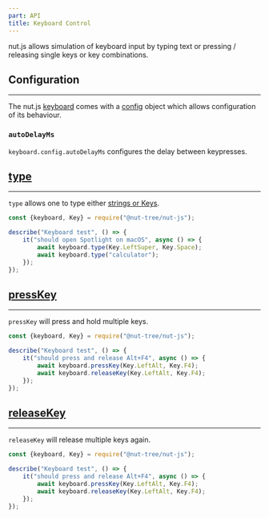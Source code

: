 ```yaml
---
part: API
title: Keyboard Control
---
```


nut.js allows simulation of keyboard input by typing text or pressing / releasing single keys or key combinations.

## Configuration

---

The nut.js [keyboard](https://nut-tree.github.io/apidoc/classes/keyboard_class.KeyboardClass.html) comes with a [config](https://nut-tree.github.io/apidoc/classes/keyboard_class.KeyboardClass.html#config) object which allows configuration of its behaviour.

### `autoDelayMs`

`keyboard.config.autoDelayMs` configures the delay between keypresses.

## [type](https://nut-tree.github.io/apidoc/classes/keyboard_class.KeyboardClass.html#type)

---

`type` allows one to type either [strings or Keys](https://nut-tree.github.io/apidoc/classes/keyboard_class.KeyboardClass.html#type).

```js
const {keyboard, Key} = require("@nut-tree/nut-js");

describe("Keyboard test", () => {
    it("should open Spotlight on macOS", async () => {
        await keyboard.type(Key.LeftSuper, Key.Space);
        await keyboard.type("calculator");
    });
});
```

## [pressKey](https://nut-tree.github.io/apidoc/classes/keyboard_class.KeyboardClass.html#pressKey)

---

`pressKey` will press and hold multiple keys.

```js
const {keyboard, Key} = require("@nut-tree/nut-js");

describe("Keyboard test", () => {
    it("should press and release Alt+F4", async () => {
        await keyboard.pressKey(Key.LeftAlt, Key.F4);
        await keyboard.releaseKey(Key.LeftAlt, Key.F4);
    });
});
```

## [releaseKey](https://nut-tree.github.io/apidoc/classes/keyboard_class.KeyboardClass.html#releaseKey)

---

`releaseKey` will release multiple keys again.

```js
const {keyboard, Key} = require("@nut-tree/nut-js");

describe("Keyboard test", () => {
    it("should press and release Alt+F4", async () => {
        await keyboard.pressKey(Key.LeftAlt, Key.F4);
        await keyboard.releaseKey(Key.LeftAlt, Key.F4);
    });
});
```
